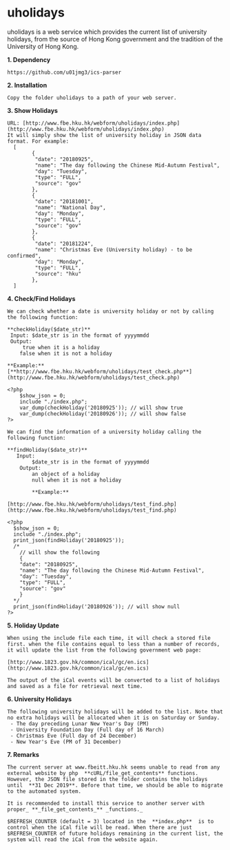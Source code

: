 
# uholidays

uholidays is a web service which provides the current list of university holidays, from the source of Hong Kong government and the tradition of the University of Hong Kong.

**1. Dependency**

	https://github.com/u01jmg3/ics-parser

**2. Installation**

	Copy the folder uholidays to a path of your web server.

**3. Show Holidays**  

	URL: [http://www.fbe.hku.hk/webform/uholidays/index.php](http://www.fbe.hku.hk/webform/uholidays/index.php)   
	It will simply show the list of university holiday in JSON data format. For example:
	  [
			{
			 "date": "20180925",
			 "name": "The day following the Chinese Mid-Autumn Festival",
			 "day": "Tuesday",
			 "type": "FULL",
			 "source": "gov"
			},
			{
			 "date": "20181001",
			 "name": "National Day",
			 "day": "Monday",
			 "type": "FULL",
			 "source": "gov"
			},
			{
			 "date": "20181224",
			 "name": "Christmas Eve (University holiday) - to be confirmed",
			 "day": "Monday",
			 "type": "FULL",
			 "source": "hku"
			},
	  ]

**4. Check/Find Holidays**  

	We can check whether a date is university holiday or not by calling the following function:
	
	**checkHoliday($date_str)**  
	​ Input: $date_str is in the format of yyyymmdd  
	 Output:
		 true when it is a holiday
		false when it is not a holiday

	**Example:**
	[**http://www.fbe.hku.hk/webform/uholidays/test_check.php**](http://www.fbe.hku.hk/webform/uholidays/test_check.php)
	​  
	<?php
		$show_json = 0;
		include "./index.php";
		var_dump(checkHoliday('20180925')); // will show true
		var_dump(checkHoliday('20180926')); // will show false
	?>

	We can find the information of a university holiday calling the following function:

	**findHoliday($date_str)**  
	​	Input:
			$date_str is in the format of yyyymmdd  
		Output:
			an object of a holiday
			null when it is not a holiday

			**Example:**

	[http://www.fbe.hku.hk/webform/uholidays/test_find.php](http://www.fbe.hku.hk/webform/uholidays/test_find.php)  

	<?php
	  $show_json = 0;
	  include "./index.php";
	  print_json(findHoliday('20180925'));
	  /*
	    // will show the following
	    {
	    "date": "20180925",
	    "name": "The day following the Chinese Mid-Autumn Festival",
	    "day": "Tuesday",
	    "type": "FULL",
	    "source": "gov"
	    }
	  */
	  print_json(findHoliday('20180926')); // will show null
	?>  


**5. Holiday Update**  

	When using the include file each time, it will check a stored file first. when the file contains equal to less than a number of records, it will update the list from the following government web page:  

	[http://www.1823.gov.hk/common/ical/gc/en.ics](http://www.1823.gov.hk/common/ical/gc/en.ics)  

	The output of the iCal events will be converted to a list of holidays and saved as a file for retrieval next time.  

**6. University Holidays**  

	The following university holidays will be added to the list. Note that no extra holidays will be allocated when it is on Saturday or Sunday.
	 - The day preceding Lunar New Year's Day (PM)  
	 - University Foundation Day (Full day of 16 March)  
	 - Christmas Eve (Full day of 24 December)  
	 - New Year's Eve (PM of 31 December)​     

**​7. Remarks**

	The current server at www.fbeitt.hku.hk seems unable to read from any external website by php  **cURL/file_get_contents** functions. However, the JSON file stored in the folder contains the holidays until  **31 Dec 2019**. Before that time, we should be able to migrate to the automated system.  

	It is recommended to install this service to another server with proper_ **_file_get_contents_** _functions._  

	$REFRESH_COUNTER (default = 3) located in the  **index.php**  is to control when the iCal file will be read. When there are just $REFRESH_COUNTER of future holidays remaining in the current list, the system will read the iCal from the website again.
